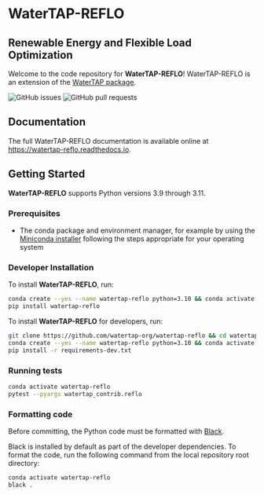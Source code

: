 # WaterTAP-REFLO
## Renewable Energy and Flexible Load Optimization

Welcome to the code repository for **WaterTAP-REFLO**! 
WaterTAP-REFLO is an extension of the [WaterTAP package](https://watertap.readthedocs.io/en/stable/).

![GitHub issues](https://img.shields.io/github/issues/watertap-org/watertap-reflo)
![GitHub pull requests](https://img.shields.io/github/issues-pr/watertap-org/watertap-reflo)
<!-- ![CI status](https://img.shields.io/github/actions/workflow/status/watertap-org/watertap-reflo/test.yml?branch=main) -->

## Documentation

The full WaterTAP-REFLO documentation is available online at <https://watertap-reflo.readthedocs.io>.

## Getting Started

**WaterTAP-REFLO** supports Python versions 3.9 through 3.11.

### Prerequisites

- The conda package and environment manager, for example by using the [Miniconda installer](https://docs.conda.io/en/latest/miniconda.html#miniconda) following the steps appropriate for your operating system

### Developer Installation

To install **WaterTAP-REFLO**, run:

```sh
conda create --yes --name watertap-reflo python=3.10 && conda activate watertap-reflo
pip install watertap-reflo
```

To install **WaterTAP-REFLO** for developers, run:

```sh
git clone https://github.com/watertap-org/watertap-reflo && cd watertap-reflo
conda create --yes --name watertap-reflo python=3.10 && conda activate watertap-reflo
pip install -r requirements-dev.txt
```

### Running tests

```sh
conda activate watertap-reflo
pytest --pyargs watertap_contrib.reflo
```

### Formatting code

Before committing, the Python code must be formatted with [Black](https://black.readthedocs.io).

Black is installed by default as part of the developer dependencies. To format the code, run the following command from the local repository root directory:

```sh
conda activate watertap-reflo
black .
```


